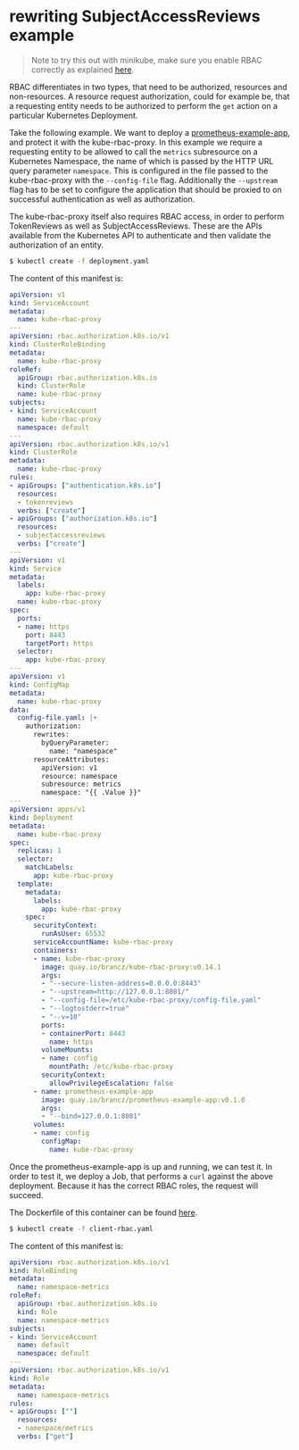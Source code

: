 # rewriting SubjectAccessReviews example

> Note to try this out with minikube, make sure you enable RBAC correctly as explained [here](../minikube-rbac).

RBAC differentiates in two types, that need to be authorized, resources and non-resources. A resource request authorization, could for example be, that a requesting entity needs to be authorized to perform the `get` action on a particular Kubernetes Deployment.

Take the following example. We want to deploy a [prometheus-example-app](https://github.com/brancz/prometheus-example-app), and protect it with the kube-rbac-proxy. In this example we require a requesting entity to be allowed to call the `metrics` subresource on a Kubernetes Namespace, the name of which is passed by the HTTP URL query parameter `namespace`. This is configured in the file passed to the kube-rbac-proxy with the `--config-file` flag.  Additionally the `--upstream` flag has to be set to configure the application that should be proxied to on successful authentication as well as authorization.

The kube-rbac-proxy itself also requires RBAC access, in order to perform TokenReviews as well as SubjectAccessReviews. These are the APIs available from the Kubernetes API to authenticate and then validate the authorization of an entity.

```bash
$ kubectl create -f deployment.yaml
```

The content of this manifest is:

[embedmd]:# (./deployment.yaml)
```yaml
apiVersion: v1
kind: ServiceAccount
metadata:
  name: kube-rbac-proxy
---
apiVersion: rbac.authorization.k8s.io/v1
kind: ClusterRoleBinding
metadata:
  name: kube-rbac-proxy
roleRef:
  apiGroup: rbac.authorization.k8s.io
  kind: ClusterRole
  name: kube-rbac-proxy
subjects:
- kind: ServiceAccount
  name: kube-rbac-proxy
  namespace: default
---
apiVersion: rbac.authorization.k8s.io/v1
kind: ClusterRole
metadata:
  name: kube-rbac-proxy
rules:
- apiGroups: ["authentication.k8s.io"]
  resources:
  - tokenreviews
  verbs: ["create"]
- apiGroups: ["authorization.k8s.io"]
  resources:
  - subjectaccessreviews
  verbs: ["create"]
---
apiVersion: v1
kind: Service
metadata:
  labels:
    app: kube-rbac-proxy
  name: kube-rbac-proxy
spec:
  ports:
  - name: https
    port: 8443
    targetPort: https
  selector:
    app: kube-rbac-proxy
---
apiVersion: v1
kind: ConfigMap
metadata:
  name: kube-rbac-proxy
data:
  config-file.yaml: |+
    authorization:
      rewrites:
        byQueryParameter:
          name: "namespace"
      resourceAttributes:
        apiVersion: v1
        resource: namespace
        subresource: metrics
        namespace: "{{ .Value }}"
---
apiVersion: apps/v1
kind: Deployment
metadata:
  name: kube-rbac-proxy
spec:
  replicas: 1
  selector:
    matchLabels:
      app: kube-rbac-proxy
  template:
    metadata:
      labels:
        app: kube-rbac-proxy
    spec:
      securityContext:
        runAsUser: 65532
      serviceAccountName: kube-rbac-proxy
      containers:
      - name: kube-rbac-proxy
        image: quay.io/brancz/kube-rbac-proxy:v0.14.1
        args:
        - "--secure-listen-address=0.0.0.0:8443"
        - "--upstream=http://127.0.0.1:8081/"
        - "--config-file=/etc/kube-rbac-proxy/config-file.yaml"
        - "--logtostderr=true"
        - "--v=10"
        ports:
        - containerPort: 8443
          name: https
        volumeMounts:
        - name: config
          mountPath: /etc/kube-rbac-proxy
        securityContext:
          allowPrivilegeEscalation: false
      - name: prometheus-example-app
        image: quay.io/brancz/prometheus-example-app:v0.1.0
        args:
        - "--bind=127.0.0.1:8081"
      volumes:
      - name: config
        configMap:
          name: kube-rbac-proxy
```

Once the prometheus-example-app is up and running, we can test it. In order to test it, we deploy a Job, that performs a `curl` against the above deployment. Because it has the correct RBAC roles, the request will succeed.

The Dockerfile of this container can be found [here](../example-client-urlquery/Dockerfile).

```bash
$ kubectl create -f client-rbac.yaml
```

The content of this manifest is:

[embedmd]:# (./client-rbac.yaml)
```yaml
apiVersion: rbac.authorization.k8s.io/v1
kind: RoleBinding
metadata:
  name: namespace-metrics
roleRef:
  apiGroup: rbac.authorization.k8s.io
  kind: Role
  name: namespace-metrics
subjects:
- kind: ServiceAccount
  name: default
  namespace: default
---
apiVersion: rbac.authorization.k8s.io/v1
kind: Role
metadata:
  name: namespace-metrics
rules:
- apiGroups: [""]
  resources:
  - namespace/metrics
  verbs: ["get"]
```
